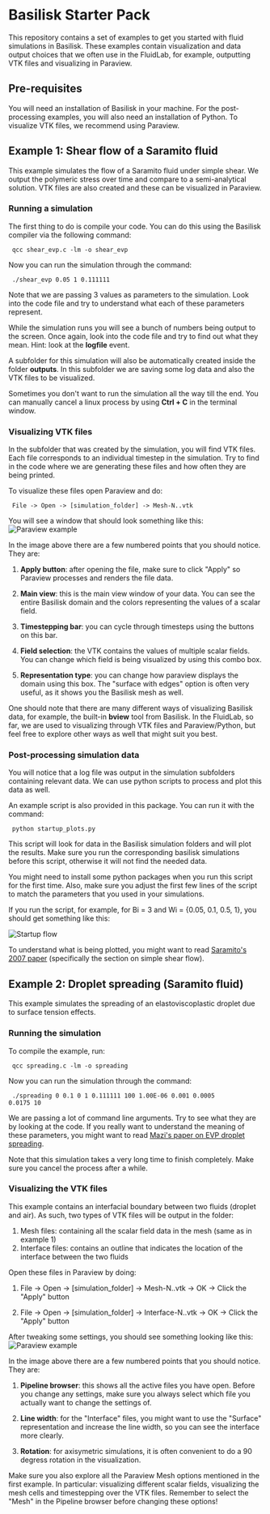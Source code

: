 # Basilisk Starter Pack

This repository contains a set of examples to get you started with fluid simulations in Basilisk. These examples contain visualization and data output choices that we often use in the FluidLab, for example, outputting VTK files and visualizing in Paraview.

## Pre-requisites

You will need an installation of Basilisk in your machine. For the post-processing examples, you will also need an installation of Python. To visualize VTK files, we recommend using Paraview.

## Example 1: Shear flow of a Saramito fluid

This example simulates the flow of a Saramito fluid under simple shear. We output the polymeric stress over time and compare to a semi-analytical solution. VTK files are also created and these can be visualized in Paraview.

### Running a simulation
The first thing to do is compile your code. You can do this using the Basilisk compiler via the following command:  

<code> qcc shear_evp.c -lm -o shear_evp </code>

Now you can run the simulation through the command:

<code> ./shear_evp 0.05 1 0.111111  </code>

Note that we are passing 3 values as parameters to the simulation. Look into the code file and try to understand what each of these parameters represent.

While the simulation runs you will see a bunch of numbers being output to the screen. Once again, look into the code file and try to find out what they mean. Hint: look at the **logfile** event.

A subfolder for this simulation will also be automatically created inside the folder **outputs**. In this subfolder we are saving some log data and also the VTK files to be visualized.

Sometimes you don't want to run the simulation all the way till the end. You can manually cancel a linux process by using **Ctrl + C** in the terminal window.

### Visualizing VTK files

In the subfolder that was created by the simulation, you will find VTK files. Each file corresponds to an individual timestep in the simulation. Try to find in the code where we are generating these files and how often they are being printed. 

To visualize these files open Paraview and do:

<code> File -> Open -> [simulation_folder] -> Mesh-N..vtk </code>

You will see a window that should look something like this:
![Paraview example](readme_images/paraview_1.png)

In the image above there are a few numbered points that you should notice. They are:

1. **Apply button**: after opening the file, make sure to click "Apply" so Paraview processes and renders the file data.

2. **Main view**: this is the main view window of your data. You can see the entire Basilisk domain and the colors representing the values of a scalar field.

3. **Timestepping bar**: you can cycle through timesteps using the buttons on this bar.

4. **Field selection**: the VTK contains the values of multiple scalar fields. You can change which field is being visualized by using this combo box.

5. **Representation type**: you can change how paraview displays the domain using this box. The "surface with edges" option is often very useful, as it shows you the Basilisk mesh as well.

One should note that there are many different ways of visualizing Basilisk data, for example, the built-in **bview** tool from Basilisk. In the FluidLab, so far, we are used to visualizing through VTK files and Paraview/Python, but feel free to explore other ways as well that might suit you best.

### Post-processing simulation data

You will notice that a log file was output in the simulation subfolders containing relevant data. We can use python scripts to process and plot this data as well.

An example script is also provided in this package. You can run it with the command:

<code> python startup_plots.py </code>

This script will look for data in the Basilisk simulation folders and will plot the results. Make sure you run the corresponding basilisk simulations before this script, otherwise it will not find the needed data.

You might need to install some python packages when you run this script for the first time. Also, make sure you adjust the first few lines of the script to match the parameters that you used in your simulations.
 
If you run the script, for example, for Bi = 3 and Wi = {0.05, 0.1, 0.5, 1}, you should get something like this:

![Startup flow](readme_images/startup_Bi3.png)

To understand what is being plotted, you might want to read [Saramito's 2007 paper](https://www.sciencedirect.com/science/article/pii/S0377025707000869) (specifically the section on simple shear flow).


## Example 2: Droplet spreading (Saramito fluid)

This example simulates the spreading of an elastoviscoplastic droplet due to surface tension effects. 

### Running the simulation

To compile the example, run:

<code> qcc spreading.c -lm -o spreading </code>

Now you can run the simulation through the command:

<code> ./spreading 0 0.1 0 1 0.111111 100 1.00E-06 0.001 0.0005 0.0175 10  </code>

We are passing a lot of command line arguments. Try to see what they are by looking at the code. If you really want to understand the meaning of these parameters, you might want to read [Mazi's paper on EVP droplet spreading](https://arxiv.org/abs/2306.06640).


Note that this simulation takes a very long time to finish completely. Make sure you cancel the process after a while.

### Visualizing the VTK files

This example contains an interfacial boundary between two fluids (droplet and air). As such, two types of VTK files will be output in the folder:

1. Mesh files: containing all the scalar field data in the mesh (same as in example 1)
2. Interface files: contains an outline that indicates the location of the interface between the two fluids

Open these files in Paraview by doing:

1. File -> Open -> [simulation_folder] -> Mesh-N..vtk -> OK -> Click the "Apply" button

2. File -> Open -> [simulation_folder] -> Interface-N..vtk -> OK -> Click the "Apply" button

After tweaking some settings, you should see something looking like this:
![Paraview example](readme_images/paraview_2.png)

In the image above there are a few numbered points that you should notice. They are:

1. **Pipeline browser**: this shows all the active files you have open. Before you change any settings, make sure you always select which file you actually want to change the settings of.

2. **Line width**: for the "Interface" files, you might want to use the "Surface" representation and increase the line width, so you can see the interface more clearly.

3. **Rotation**: for axisymetric simulations, it is often convenient to do a 90 degress rotation in the visualization. 

Make sure you also explore all the Paraview Mesh options mentioned in the first example. In particular: visualizing different scalar fields, visualizing the mesh cells and timestepping over the VTK files. Remember to select the "Mesh" in the Pipeline browser before changing these options!